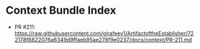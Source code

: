 # Context Bundle Index

- PR #211: https://raw.githubusercontent.com/girafeev1/ArtifactoftheEstablisher/722178f8822076a6349d9ffaeb95ae278f9e0237/docs/context/PR-211.md
